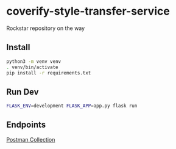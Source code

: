 # coverify-style-transfer-service

Rockstar repository on the way

## Install

```bash
python3 -m venv venv
. venv/bin/activate
pip install -r requirements.txt
```

## Run Dev

```bash
FLASK_ENV=development FLASK_APP=app.py flask run
```

## Endpoints

<a href="https://documenter.getpostman.com/view/23270984/2s83zgu4xZ#9e8ff262-c823-4681-a9b7-aa2639b28438"> Postman Collection <a>
